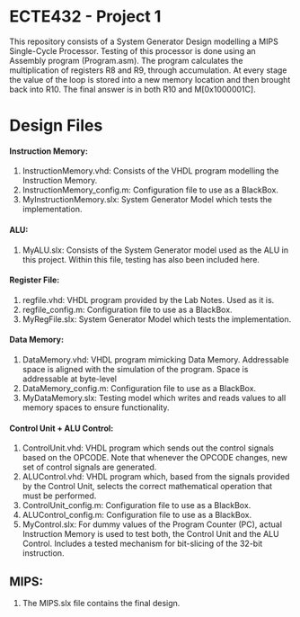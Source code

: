 # ECTE432 - Project 1

This repository consists of a System Generator Design modelling a MIPS Single-Cycle Processor. Testing of this processor is done using an Assembly program (Program.asm). The program calculates the multiplication of registers R8 and R9, through accumulation. At every stage the value of the loop is stored into a new memory location and then brought back into R10. The final answer is in both R10 and M[0x1000001C].

# Design Files

#### Instruction Memory: 
1. InstructionMemory.vhd: Consists of the VHDL program modelling the Instruction Memory.
2. InstructionMemory_config.m: Configuration file to use as a BlackBox.
3. MyInstructionMemory.slx: System Generator Model which tests the implementation.
#### ALU:
1. MyALU.slx: Consists of the System Generator model used as the ALU in this project. Within this file, testing has also been included here.
#### Register File:
1. regfile.vhd: VHDL program provided by the Lab Notes. Used as it is.
2. regfile_config.m: Configuration file to use as a BlackBox.
3. MyRegFile.slx: System Generator Model which tests the implementation.
#### Data Memory:
1. DataMemory.vhd: VHDL program mimicking Data Memory. Addressable space is aligned with the simulation of the program. Space is addressable at byte-level
2. DataMemory_config.m: Configuration file to use as a BlackBox.
3. MyDataMemory.slx: Testing model which writes and reads values to all memory spaces to ensure functionality.
#### Control Unit + ALU Control:
1. ControlUnit.vhd: VHDL program which sends out the control signals based on the OPCODE. Note that whenever the OPCODE changes, new set of control signals are generated.
2. ALUControl.vhd: VHDL program which, based from the signals provided by the Control Unit, selects the correct mathematical operation that must be performed.
3. ControlUnit_config.m: Configuration file to use as a BlackBox.
4. ALUControl_config.m: Configuration file to use as a BlackBox.
5. MyControl.slx: For dummy values of the Program Counter (PC), actual Instruction Memory is used to test both, the Control Unit and the ALU Control. Includes a tested mechanism for bit-slicing of the 32-bit instruction.
## MIPS:
1. The MIPS.slx file contains the final design.
